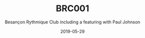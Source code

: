 ---
title: "BRC001"
subtitle: "Besançon Rythmique Club including a featuring with Paul Johnson"
date: 2019-05-29
draft: true

# post thumb
image: "https://f4.bcbits.com/img/a0125022669_10.jpg"

# meta description
description: "this is meta description"

# post type // discography
type: "Ghetto25"
---